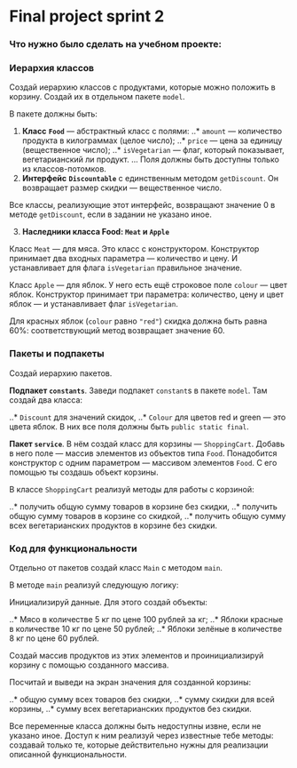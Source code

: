 # **Final project sprint 2**

### Что нужно было сделать на учебном проекте:

### **Иерархия классов**

Создай иерархию классов с продуктами, которые можно положить в корзину. Создай их в отдельном пакете `model`.

В пакете должны быть:
1. **Класс** **`Food`** — абстрактный класс с полями:
..* `amount` — количество продукта в килограммах (целое число);
..* `price` — цена за единицу (вещественное число);
..* `isVegetarian` — флаг, который показывает, вегетарианский ли продукт.
... Поля должны быть доступны только из классов-потомков.
2. **Интерфейс** **`Discountable`** c единственным методом `getDiscount`. Он возвращает размер скидки — вещественное число.

Все классы, реализующие этот интерфейс, возвращают значение 0 в методе `getDiscount`, если в задании не указано иное.

3. **Наследники класса Food: `Meat` и `Apple`**

Класс `Meat` — для мяса. Это класс с конструктором. Конструктор принимает два входных параметра — количество и цену. И устанавливает для флага `isVegetarian` правильное значение.

Класс `Apple` — для яблок. У него есть ещё строковое поле `colour` — цвет яблок. Конструктор принимает три параметра: количество, цену и цвет яблок — и устанавливает флаг `isVegetarian`.

Для красных яблок (`colour` равно `"red"`) скидка должна быть равна 60%: соответствующий метод возвращает значение 60.

### Пакеты и подпакеты

Создай иерархию пакетов.

**Подпакет `constants`**. Заведи подпакет `constant`s в пакете `model`. Там создай два класса:

..* `Discount` для значений скидок,
..* `Colour` для цветов red и green — это цвета яблок. В них все поля должны быть `public static final`.

**Пакет `service`**. В нём создай класс для корзины — `ShoppingCart`. Добавь в него поле — массив элементов из объектов типа `Food`. Понадобится конструктор с одним параметром — массивом элементов `Food`. С его помощью ты создашь объект корзины.

В классе `ShoppingCart` реализуй методы для работы с корзиной:

..* получить общую сумму товаров в корзине без скидки,
..* получить общую сумму товаров в корзине со скидкой,
..* получить общую сумму всех вегетарианских продуктов в корзине без скидки.
### **Код для функциональности**
Отдельно от пакетов создай класс `Main` с методом `main`.

В методе `main` реализуй следующую логику:

Инициализируй данные. Для этого создай объекты:

..* Мясо в количестве 5 кг по цене 100 рублей за кг;
..* Яблоки красные в количестве 10 кг по цене 50 рублей;
..* Яблоки зелёные в количестве 8 кг по цене 60 рублей.

Создай массив продуктов из этих элементов и проинициализируй корзину с помощью созданного массива.

Посчитай и выведи на экран значения для созданной корзины:

..* общую сумму всех товаров без скидки,
..* сумму скидки для всей корзины,
..* сумму всех вегетарианских продуктов без скидки.

Все переменные класса должны быть недоступны извне, если не указано иное. Доступ к ним реализуй через известные тебе методы: создавай только те, которые действительно нужны для реализации описанной функциональности.
